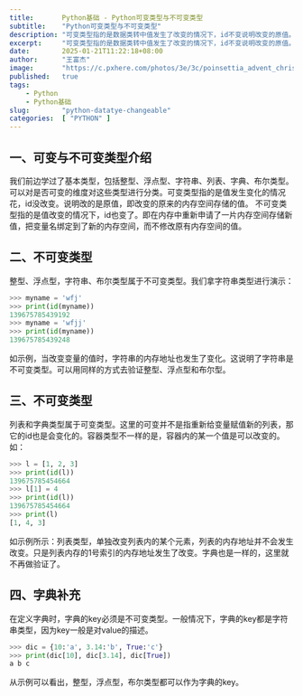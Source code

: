 ```yaml
---
title:       Python基础 - Python可变类型与不可变类型
subtitle:    "Python可变类型与不可变类型"
description: "可变类型指的是数据类转中值发生了改变的情况下，id不变说明改变的原值。不可变类型是值改变的情况下，id也发生了变化，即申请了一片内存空间保存新的值，原值并没有改变。"
excerpt:     "可变类型指的是数据类转中值发生了改变的情况下，id不变说明改变的原值。不可变类型是值改变的情况下，id也发生了变化，即申请了一片内存空间保存新的值，原值并没有改变。"
date:        2025-01-21T11:22:18+08:00
author:      "王富杰"
image:       "https://c.pxhere.com/photos/3e/3c/poinsettia_advent_christmas_star_christmas_decor_christmas_eve_decoration_lamp-936850.jpg!d"
published:   true
tags:
    - Python
    - Python基础
slug:        "python-datatye-changeable"
categories:  [ "PYTHON" ]
---
```


## 一、可变与不可变类型介绍
我们前边学过了基本类型，包括整型、浮点型、字符串、列表、字典、布尔类型。可以对是否可变的维度对这些类型进行分类。可变类型指的是值发生变化的情况花，id没改变。说明改的是原值，即改变的原来的内存空间存储的值。 不可变类型指的是值改变的情况下，id也变了。即在内存中重新申请了一片内存空间存储新值，把变量名绑定到了新的内存空间，而不修改原有内存空间的值。

## 二、不可变类型
整型、浮点型，字符串、布尔类型属于不可变类型。我们拿字符串类型进行演示：
```python
>>> myname = 'wfj'
>>> print(id(myname))
139675785439192
>>> myname = 'wfjj'
>>> print(id(myname))
139675785439248
```
如示例，当改变变量的值时，字符串的内存地址也发生了变化。这说明了字符串是不可变类型。可以用同样的方式去验证整型、浮点型和布尔型。

## 三、不可变类型
列表和字典类型属于可变类型。这里的可变并不是指重新给变量赋值新的列表，那它的id也是会变化的。容器类型不一样的是，容器内的某一个值是可以改变的。如：
```python
>>> l = [1, 2, 3]
>>> print(id(l))
139675785454664
>>> l[1] = 4
>>> print(id(l))
139675785454664
>>> print(l)
[1, 4, 3]
```
如示例所示：列表类型，单独改变列表内的某个元素，列表的内存地址并不会发生改变。只是列表内存的1号索引的内存地址发生了改变。字典也是一样的，这里就不再做验证了。

## 四、字典补充
在定义字典时，字典的key必须是不可变类型。一般情况下，字典的key都是字符串类型，因为key一般是对value的描述。
```python
>>> dic = {10:'a', 3.14:'b', True:'c'}
>>> print(dic[10], dic[3.14], dic[True])
a b c
```
从示例可以看出，整型，浮点型，布尔类型都可以作为字典的key。
